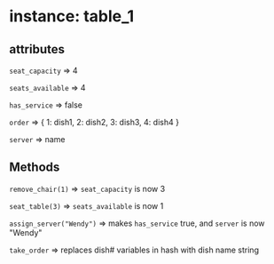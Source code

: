 # instance: table_1 #

## attributes ##

`seat_capacity` => 4

`seats_available` => 4

`has_service` => false

`order` => { 1: dish1, 2: dish2, 3: dish3, 4: dish4 }

`server` => name

## Methods ##

`remove_chair(1)` => `seat_capacity` is now 3

`seat_table(3)` => `seats_available` is now 1

`assign_server("Wendy")` => makes `has_service` true, and `server` is now "Wendy"

`take_order` => replaces dish# variables in hash with dish name string
